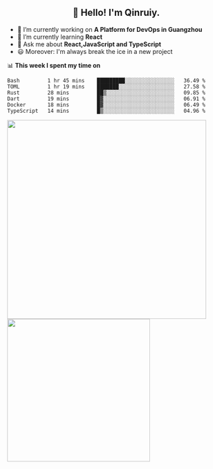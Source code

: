 <h2 align="center">👋 Hello! I'm Qinruiy.</h2>


- 🔭 I’m currently working on **A Platform for DevOps in Guangzhou**
- 🌱 I’m currently learning **React**
- 💬 Ask me about **React,JavaScript and TypeScript**
- 😃 Moreover: I'm always break the ice in a new project

📊 **This week I spent my time on**

<!--START_SECTION:waka-->

```text
Bash         1 hr 45 mins    █████████░░░░░░░░░░░░░░░░   36.49 %
TOML         1 hr 19 mins    ███████░░░░░░░░░░░░░░░░░░   27.58 %
Rust         28 mins         ██▒░░░░░░░░░░░░░░░░░░░░░░   09.85 %
Dart         19 mins         █▓░░░░░░░░░░░░░░░░░░░░░░░   06.91 %
Docker       18 mins         █▓░░░░░░░░░░░░░░░░░░░░░░░   06.49 %
TypeScript   14 mins         █▒░░░░░░░░░░░░░░░░░░░░░░░   04.96 %
```

<!--END_SECTION:waka-->

<p>
<img align="left" width="460" src="https://github-readme-stats.vercel.app/api?username=Qinruiy&custom_title=Qrinruiy's Github Stats&theme=graywhite&hide_border=true"/> <img align="left" width="330" src="https://github-readme-stats.vercel.app/api/top-langs/?username=Qinruiy&layout=compact&theme=graywhite&hide_border=true"/>
</p>
